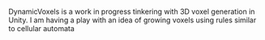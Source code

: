 DynamicVoxels is a work in progress tinkering with 3D voxel generation in Unity. I am having a play with an idea of growing voxels using rules similar to cellular automata
